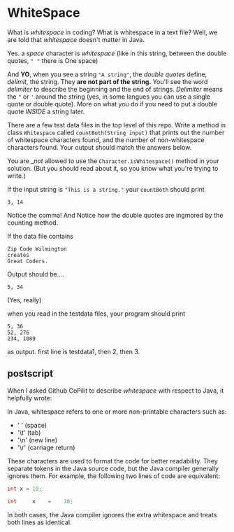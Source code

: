 # WhiteSpace

What is _whitespace_ in coding? What is whitespace in a text file?
Well, we are told that _whitespace_ doesn't matter in Java.

Yes. a _space_ character is _whitespace_ (like in this string, between the double quotes, `" "` there is One space)

And __YO__, when you see a string `"A string"`, the _double quotes_ define, _delimit_, the string. They __are not part of the string.__
You'll see the word _delimiter_ to describe the beginning and the end of strings.
_Delimiter_ means the `"` or `'` around the string (yes, in some langues you can use a single quote or double quote).
More on what you do if you need to put a double quote _INSIDE_ a string later.

There are a few test data files in the top level of this repo.
Write a method in class `Whitespace` called `countBoth(String input)` that prints out the number of whitespace 
characters found, and the number of non-whitespace characters found. Your output should match the answers below.

You are __not_ allowed to use the `Character.isWhitespace()` method in your solution. 
(But you should read about it, so you know what you're trying to write.)

If the input string is `"This is a string."` your `countBoth` should print

```
3, 14
```
Notice the comma! And Notice how the double quotes are ingmored by the counting method.

If the data file contains 

```
Zip Code Wilmington
creates
Great Coders.
```

Output should be....

```
5, 34
```

(Yes, really)

when you read in the testdata files, your program should print

```
5, 36
52, 276
234, 1089
```

as output. first line is testdata1, then 2, then 3.

## postscript

When I asked Github CoPilit to describe _whitespace_ with respect to Java, it helpfully wrote:

   In Java, whitespace refers to one or more non-printable characters such as:
  
  - ' ' (space)
  - '\t' (tab)
  - '\n' (new line)
  - '\r' (carriage return)
  
  These characters are used to format the code for better readability. They separate tokens in the Java source code, but the Java compiler generally ignores them. For example, the following two lines of code are equivalent:
  
  ```java
  int x = 10;
  ```
  
  ```java
  int     x    =    10;
  ```
  
  In both cases, the Java compiler ignores the extra whitespace and treats both lines as identical.
